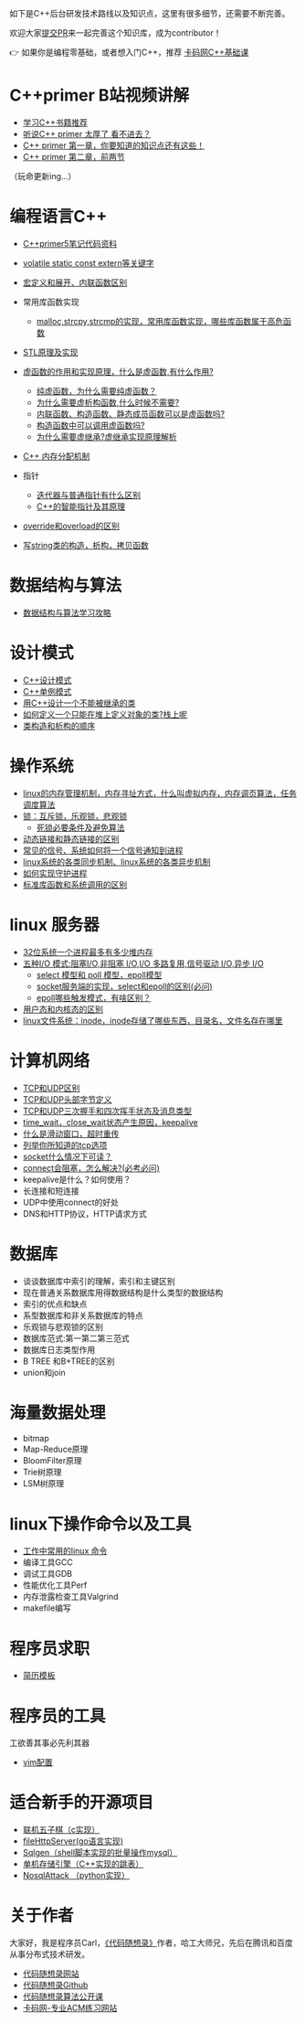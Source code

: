 如下是C++后台研发技术路线以及知识点，这里有很多细节，还需要不断完善。 

欢迎大家[提交PR](https://www.programmercarl.com/qita/join.html)来一起完善这个知识库，成为contributor！ 

👉 如果你是编程零基础，或者想入门C++，推荐 [卡码网C++基础课](https://kamacoder.com/course.php?course_id=1)

# C++primer B站视频讲解 

* [学习C++书籍推荐](https://www.bilibili.com/video/BV1rK4y1e7ed)
* [听说C++ primer 太厚了 看不进去？](https://www.bilibili.com/video/BV1Z5411874t)
* [C++ primer 第一章，你要知道的知识点还有这些！](https://www.bilibili.com/video/BV1Kv41117Ya)
* [C++ primer 第二章，前两节](https://www.bilibili.com/video/BV1MA411j74g)

（玩命更新ing...）

# 编程语言C++

* [C++primer5笔记代码资料](https://github.com/youngyangyang04/TechCPP/tree/master/docs/C++primer5笔记代码资料)
* [volatile static const extern等关键字](./problems/volatile,static,const,extern等关键字.md) 
* [宏定义和展开、内联函数区别](./problems/宏定义和展开、内联函数区别.md)
* 常用库函数实现
    * [malloc,strcpy,strcmp的实现，常用库函数实现，哪些库函数属于高危函数](./problems/malloc,strcpy,strcmp的实现，常用库函数实现，哪些库函数属于高危函数.md)
* [STL原理及实现](./problems/STL原理及实现.md)
* [虚函数的作用和实现原理，什么是虚函数,有什么作用?](./problems/虚函数的作用和实现原理，什么是虚函数,有什么作用.md)
    * [纯虚函数，为什么需要纯虚函数？](./problems/纯虚函数，为什么需要纯虚函数.md)
    * [为什么需要虚析构函数,什么时候不需要?](./problems/为什么需要虚析构函数,什么时候不需要.md)
    * [内联函数、构造函数、静态成员函数可以是虚函数吗?](./problems/内联函数、构造函数、静态成员函数可以是虚函数吗.md)
    * [构造函数中可以调用虚函数吗?](./problems/构造函数中可以调用虚函数吗.md)
    * [为什么需要虚继承?虚继承实现原理解析](./problems/为什么需要虚继承.md)

* [C++ 内存分配机制](./problems/C++内存分配.md)
* 指针
    * [迭代器与普通指针有什么区别](./problems/迭代器与普通指针有什么区别.md) 
    * [C++的智能指针及其原理](./problems/C++的智能指针及其原理.md)
* [override和overload的区别](./problems/override和overload的区别有那些.md)
* [写string类的构造，析构，拷贝函数](./problems/写string类的构造，析构，拷贝函数.md)

# 数据结构与算法

* [数据结构与算法学习攻略](https://github.com/youngyangyang04/leetcode-master)

# 设计模式

* [C++设计模式](https://github.com/youngyangyang04/DesignPattern)
* [C++单例模式](./problems/C++单例模式.md) 
* [用C++设计一个不能被继承的类](./problems/用C++设计一个不能被继承的类.md)
* [如何定义一个只能在堆上定义对象的类?栈上呢](./problems/如何定义一个只能在堆上定义对象的类栈上呢.md)
* [类构造和析构的顺序](./problems/类构造和析构的顺序.md)

# 操作系统 

* [linux的内存管理机制，内存寻址方式，什么叫虚拟内存，内存调页算法，任务调度算法](./problems/linux的内存管理机制内存寻址方式什么叫虚拟内存内存调页算法任务调度算法.md) 
* [锁：互斥锁，乐观锁，悲观锁](./problems/锁：互斥锁，乐观锁，悲观锁.md) 
    * [死锁必要条件及避免算法](./problems/死锁必要条件及避免算法.md) 
* [动态链接和静态链接的区别](./problems/动态链接和静态链接的区别.md)
* [常见的信号、系统如何将一个信号通知到进程](./problems/常见的信号、系统如何将一个信号通知到进程.md)
* [linux系统的各类同步机制、linux系统的各类异步机制](./problems/linux系统的各类同步机制、linux系统的各类异步机制.md)
* [如何实现守护进程](./problems/如何实现守护进程.md)
* [标准库函数和系统调用的区别](./problems/标准库函数和系统调用的区别.md)

# linux 服务器
* [32位系统一个进程最多有多少堆内存](./problems/32位系统一个进程最多有多少堆内存.md)
* [五种I/O 模式:阻塞I/O,非阻塞 I/O,I/O 多路复用,信号驱动 I/O,异步 I/O](./problems/五种IO模式.md)
    * [select 模型和 poll 模型，epoll模型](./problems/select模型和poll模型epoll模型.md)
    * [socket服务端的实现，select和epoll的区别(必问)](./problems/socket服务端的实现，select和epoll的区别.md)
    * [epoll哪些触发模式，有啥区别？](./problems/epoll哪些触发模式，有啥区别？.md)
* [用户态和内核态的区别](./problems/用户态和内核态的区别.md)
* [linux文件系统：inode，inode存储了哪些东西，目录名，文件名存在哪里](./problems/linux文件系统：inode，inode存储了哪些东西，目录名，文件名存在哪里.md)

# 计算机网络

* [TCP和UDP区别](./problems/TCP和UDP区别.md)
* [TCP和UDP头部字节定义](./problems/TCP和UDP头部字节定义.md) 
* [TCP和UDP三次握手和四次挥手状态及消息类型](./problems/TCP和UDP三次握手和四次挥手状态及消息类型.md) 
* [time_wait，close_wait状态产生原因，keepalive](./problems/time_wait，close_wait状态产生原因，keepalive.md)
* [什么是滑动窗口，超时重传](./problems/什么是滑动窗口，超时重传.md)
* [列举你所知道的tcp选项](./problems/列举你所知道的tcp选项.md)
* [socket什么情况下可读？](./problems/socket什么情况下可读？.md)
* [connect会阻塞，怎么解决?(必考必问)](./problems/connect会阻塞怎么解决.md) 
* keepalive是什么？如何使用？
* 长连接和短连接 
* UDP中使用connect的好处 
* DNS和HTTP协议，HTTP请求方式 

# 数据库 

* 谈谈数据库中索引的理解，索引和主键区别
* 现在普通关系数据库用得数据结构是什么类型的数据结构 
* 索引的优点和缺点
* 系型数据库和非关系数据库的特点 
* 乐观锁与悲观锁的区别 
* 数据库范式:第一第二第三范式
* 数据库日志类型作用 
* B TREE 和B+TREE的区别 
* union和join 

# 海量数据处理 

* bitmap 
* Map-Reduce原理 
* BloomFilter原理 
* Trie树原理 
* LSM树原理 

# linux下操作命令以及工具

* [工作中常用的linux 命令](./docs/linux常用操作命令.md)
* 编译工具GCC 
* 调试工具GDB
* 性能优化工具Perf 
* 内存泄露检查工具Valgrind
* makefile编写

# 程序员求职

* [简历模板](https://github.com/youngyangyang04/Markdown-Resume-Template)


# 程序员的工具

工欲善其事必先利其器

* [vim配置](https://github.com/youngyangyang04/PowerVim)


# 适合新手的开源项目

* [联机五子棋（c实现）](https://github.com/youngyangyang04/Gomoku)
* [fileHttpServer(go语言实现)](https://github.com/youngyangyang04/fileHttpServer)
* [Sqlgen（shell脚本实现的批量操作mysql）](https://github.com/youngyangyang04/PowerSqlgen)
* [单机存储引擎（C++实现的跳表）](https://github.com/youngyangyang04/Skiplist-CPP)
* [NosqlAttack （python实现）](https://github.com/youngyangyang04/NoSQLAttack)

# 关于作者

大家好，我是程序员Carl，[《代码随想录》](https://programmercarl.com/other/publish.html)作者，哈工大师兄，先后在腾讯和百度从事分布式技术研发。

* [代码随想录网站](https://programmercarl.com)
* [代码随想录Github](https://github.com/youngyangyang04/leetcode-master)
* [代码随想录算法公开课](https://www.bilibili.com/video/BV1fA4y1o715)
* [卡码网-专业ACM练习网站](https://kamacoder.com/)



